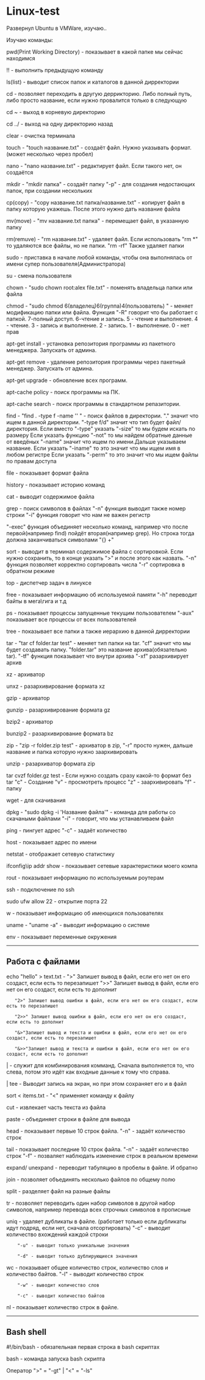 # Linux-test
Развернул Ubuntu в VMWare, изучаю..


Изучаю команды:

pwd(Print Working Directory) - показывает в какой папке мы сейчас находимся

!! - выполнить предыдущую команду

ls(list) - выводит список папок и каталогов в данной дирректории

cd - позволяет переходить в другую деррикторию. Либо полный путь, либо просто название, если нужно провалится только в следующую

cd ~ - выход в корневую директорию

cd ../ - выход на одну директорию назад

clear - очистка терминала

touch - "touch название.txt" -  создаёт файл. Нужно указывать формат.(может несколько через пробел)

nano - "nano название.txt" - редактирует файл. Если такого нет, он создаётся

mkdir - "mkdir папка" - создаёт папку
 "-p" - для создания недостающих папок, при создании нескольких 

cp(copy) - "copy название.txt папка/название.txt" - копирует файл в папку которую укажешь. После этого нужно дать название файла

mv(move) - "mv название.txt папка" - перемещает файл, в указанную папку

rm(remuve) - "rm название.txt" - удаляет файл. Если использовать "rm *" то удаляются все файлы, но не папки. "rm -rf" Также удаляет папки

sudo - приставка в начале любой команды, чтобы она выполнялась от имени супер пользователя(Администратора)

su - смена пользователя

chown - "sudo chown root:alex file.txt" - поменять владельца папки или файла

chmod - "sudo chmod 6(владелец)6(группа)4(пользователь) " - меняет модификацию папки или файла. Функция "-R" говорит что бы работает с папкой. 7-полный доступ. 6-чтение и запись. 5 - чтение и выполнение. 4 - чтение. 3 - запись и выполнение. 2 - запись. 1 - выполнение. 0 - нет прав

apt-get install - установка репозитория программы из пакетного менеджера. Запускать от админа.

apt-get remove - удаление репозитория программы через пакетный менеджер. Запускать от админа.

apt-get upgrade - обновление всех программ.

apt-cache policy - поиск программы на ПК.

apt-cache search - поиск программы в стандартном репазитории.

find - "find . -type f -name '' " - поиск файлов в директории. "." значит что ищем в данной директории. "-type f/d" значит что тип будет файл/директория. 
              Если вместо "-type" указать "-size" то мы будем искать по размеру 
              Если  указать функцию "-not" то мы найдем обратные данные от введёных
                      "-name" значит что ищем по имени.Дальше указываем название.
                      Если указать "-iname" то это значит что мы ищем имя в любом регистре
                      Если указать "-perm" то это значит что мы ищем файлы по правам доступа

file - показывает формат файла

history - показывает историю команд

cat - выводит содержимое файла

grep - поиск символов в файлах
    "-n" функция выводит также номер строки
    "-i" функция говорит что нам не важен регистр
    
"-exec" функция объединяет несколько команд, например что после первой(например find) пойдёт вторая(например grep). Но строка тогда должна заканчиваться символами "{} +"    

sort - выводит в терминал содержимое файла с сортировкой. Если нужно сохранить, то в конце указать ">" и после этого как назвать.
    "-n" функция позволяет корректно сортировать числа
    "-r" сортировка в обратном режиме

top - диспетчер задач в линуксе

free - показывает информацию об используемой памяти
    "-h" переводит байты в мега\гига и т.д

ps - показывает процессы запущенные текущим пользователем
    "-aux" показывает все процессы от всех пользователей

tree - показывает все папки а также иерархию в данной дирректории

tar - "tar cf folder.tar test" - меняет тип папки на tar. "cf" значит что мы будет создавать папку. "folder.tar" это название архива(обязательно tar).
    "-tf" функция показывает что внутри архива
    "-xf" разархивирует архив

xz - архиватор

unxz - разархивирование формата xz

gzip - архиватор

gunzip - разархивирование формата gz

bzip2 - архиватор

bunzip2 - разархивирование формата bz

zip - "zip -r folder.zip test" - архиватор в zip, "-r" просто нужен, дальше название и папка которую нужно заархивировать

unzip - разархиватор формата zip

tar cvzf folder.gz test - Если нужно создать сразу какой-то формат без tar
        "c" - Создание
        "v" - просмотреть процесс
        "z" - заархивировать
        "f" - папку

wget - для скачивания

dpkg - "sudo dpkg -i 'Название файла'" - команда для работы со скачаными файлами
        "-i" - говорит, что мы устанавливаем файл

ping - пингует адрес
        "-c" - задаёт количество

host - показывает адрес по имени

netstat - отображает сетевую статистику

ifconfig\ip addr show - показывает сетевые характеристики моего компа

rout - показывает информацию по используемым роутерам

ssh - подключение по ssh

sudo ufw allow 22 - открытие порта 22

w - показывает информацию об имеющихся пользователях

uname - "uname -a" - выводит информацию о системе

env - показывает переменные окружения

-----------------------------------------------------------------------------------------
Работа с файлами
-----------------------------------------------------------------------------------------

echo "hello" > text.txt - ">" Запишет вывод в файл, если его нет он его создаст, если есть то перезапишет
       ">>" Запишет вывод в файл, если его нет он его создаст, если есть то дополнит
       
       "2>" Запишет вывод ошибки в файл, если его нет он его создаст, если есть то перезапишет
       
       "2>>" Запишет вывод ошибки в файл, если его нет он его создаст, если есть то дополнит
       
       "&>"Запишет вывод и текста и ошибки в файл, если его нет он его создаст, если есть то перезапишет
       
       "&>>"Запишет вывод и текста и ошибки в файл, если его нет он его создаст, если есть то дополнит

| - служит для комбинирования комманд. Сначала выполняется то, что слева, потом это идёт как входные данные к тому что справа.

| tee - Выводит запись на экран, но при этом сохраняет его и в файл

sort < items.txt - "<" применяет команду к файлу

cut - извлекает часть текста из файла

paste - объединяет строки в файле для вывода

head - показывает первые 10 строк файла.
        "-n" - задаёт количество строк

tail - показывает последние 10 строк файла.
        "-n" - задаёт количество строк
        "-f" - позваляет наблюдать изменение строк в реальном времени

expand/ unexpand - переводит табуляцию в пробелы в файле. И обратно

join - позволяет объединять несколько файлов по общему полю

split - разделяет файл на разные файлы

tr -  позволяет переводить один набор символов в другой набор символов, например перевода всех строчных символов в прописные

uniq - удаляет дубликаты в файле. (работает только если дубликаты идут подряд, если нет, сначала отсортировать)
        "-c" - выводит количество вхождений каждой строки
        
        "-u" - выводит только уникальные значения
        
        "-d" - выводит только дублирующиеся значения
        
wc - показывает общее количество строк, количество слов и количество байтов.
        "-l" - выводит количество строк
        
        "-w" - выводит количество слов
        
        "-c" - выводит количество байтов

nl - показывает количество строк в файле.

-----------------------------------------------------------------------------------------
Bash shell
-----------------------------------------------------------------------------------------

#!/bin/bash - обязательная первая строка в bash скриптах

bash - команда запуска bash скрипта

Оператор ">" = "-gt" | "<" = "-ls"











